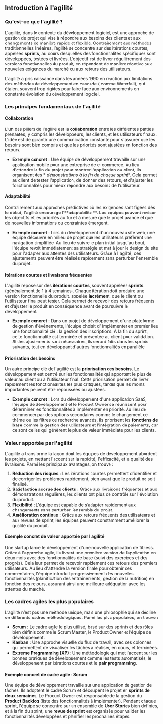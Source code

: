 ## Introduction à l'agilité

### Qu'est-ce que l'agilité ?

L'agilité, dans le contexte du développement logiciel, est une approche de gestion de projet qui vise à répondre aux
besoins des clients et aux changements de manière rapide et flexible. Contrairement aux méthodes traditionnelles
linéaires, l’agilité se concentre sur des itérations courtes, appelées **sprints**, au cours desquelles des
fonctionnalités spécifiques sont développées, testées et livrées. L'objectif est de livrer régulièrement des versions
fonctionnelles du produit, en répondant de manière réactive aux nouvelles exigences du marché ou aux retours des
utilisateurs.

L’agilité a pris naissance dans les années 1990 en réaction aux limitations des méthodes de développement en cascade (
comme Waterfall), qui étaient souvent trop rigides pour faire face aux environnements en constante évolution du
développement logiciel.

### Les principes fondamentaux de l'agilité

#### Collaboration

L'un des piliers de l'agilité est la **collaboration** entre les différentes parties prenantes, y compris les
développeurs, les clients, et les utilisateurs finaux. L'idée est de garantir une communication constante pour s'assurer
que les besoins sont bien compris et que les priorités sont ajustées en fonction des retours.

- **Exemple concret** : Une équipe de développement travaille sur une application mobile pour une entreprise de
  e-commerce. Au lieu d'attendre la fin du projet pour montrer l'application au client, ils organisent des *
  *démonstrations à la fin de chaque sprint**. Cela permet au client de tester l'application, de donner des retours, et
  d'ajuster les fonctionnalités pour mieux répondre aux besoins de l’utilisateur.

#### Adaptabilité

Contrairement aux approches prédictives où les exigences sont figées dès le début, l'agilité encourage l’**adaptabilité
**. Les équipes peuvent réviser les objectifs et les priorités au fur et à mesure que le projet avance et que de
nouvelles informations ou contraintes émergent.

- **Exemple concret** : Lors du développement d'un nouveau site web, une équipe découvre en milieu de projet que les
  utilisateurs préfèrent une navigation simplifiée. Au lieu de suivre le plan initial jusqu'au bout, l'équipe revoit
  immédiatement sa stratégie et met à jour le design du site pour l'adapter aux attentes des utilisateurs. Grâce à
  l'agilité, ces ajustements peuvent être réalisés rapidement sans perturber l'ensemble du projet.

#### Itérations courtes et livraisons fréquentes

L'agilité repose sur des **itérations courtes**, souvent appelées **sprints** (généralement de 1 à 4 semaines). Chaque
itération doit produire une version fonctionnelle du produit, appelée **incrément**, que le client ou l’utilisateur
final peut tester. Cela permet de recevoir des retours fréquents et d’ajuster le produit en conséquence avant de
poursuivre le développement.

- **Exemple concret** : Dans un projet de développement d'une plateforme de gestion d'événements, l'équipe choisit d'
  implémenter en premier lieu une fonctionnalité clé : la gestion des inscriptions. À la fin du sprint, cette
  fonctionnalité est terminée et présentée au client pour validation. Si des ajustements sont nécessaires, ils seront
  faits dans les sprints suivants, tout en développant d'autres fonctionnalités en parallèle.

#### Priorisation des besoins

Un autre principe clé de l'agilité est la **priorisation des besoins**. Le développement est centré sur les
fonctionnalités qui apportent le plus de valeur au client ou à l'utilisateur final. Cette priorisation permet de livrer
rapidement les fonctionnalités les plus critiques, tandis que les moins importantes peuvent être repoussées ou ajustées.

- **Exemple concret** : Lors du développement d'une application SaaS, l'équipe de développement et le Product Owner se
  réunissent pour déterminer les fonctionnalités à implémenter en priorité. Au lieu de commencer par des options
  secondaires comme le changement de thème ou les filtres de recherche avancés, ils priorisent les **fonctions de base**
  comme la gestion des utilisateurs et l’intégration de paiements, car ce sont celles qui génèrent le plus de valeur
  immédiate pour les clients.

### Valeur apportée par l'agilité

L'agilité a transformé la façon dont les équipes de développement abordent les projets, en mettant l'accent sur la
rapidité, l'efficacité, et la qualité des livraisons. Parmi les principaux avantages, on trouve :

1. **Réduction des risques** : Les itérations courtes permettent d’identifier et de corriger les problèmes rapidement,
   bien avant que le produit ne soit finalisé.
2. **Satisfaction accrue des clients** : Grâce aux livraisons fréquentes et aux démonstrations régulières, les clients
   ont plus de contrôle sur l'évolution du produit.
3. **Flexibilité** : L’équipe est capable de s’adapter rapidement aux changements sans perturber l’ensemble du projet.
4. **Amélioration continue** : Grâce aux retours fréquents des utilisateurs et aux revues de sprint, les équipes peuvent
   constamment améliorer la qualité du produit.

#### Exemple concret de valeur apportée par l'agilité

Une startup lance le développement d'une nouvelle application de fitness. Grâce à l'approche agile, ils livrent une
première version de l’application en deux mois avec des fonctionnalités de base (suivi des exercices et des progrès).
Cela leur permet de recevoir rapidement des retours des premiers utilisateurs. Au lieu d'attendre la version finale pour
obtenir des commentaires, l'équipe introduit progressivement des nouvelles fonctionnalités (planification des
entraînements, gestion de la nutrition) en fonction des retours, assurant ainsi une meilleure adéquation avec les
attentes du marché.

### Les cadres agiles les plus populaires

L’agilité n’est pas une méthode unique, mais une philosophie qui se décline en différents cadres méthodologiques. Parmi
les plus populaires, on trouve :

- **Scrum** : Le cadre agile le plus utilisé, basé sur des sprints et des rôles bien définis comme le Scrum Master, le
  Product Owner et l’équipe de développement.
- **Kanban** : Une approche visuelle du flux de travail, avec des colonnes qui permettent de visualiser les tâches à
  réaliser, en cours, et terminées.
- **Extreme Programming (XP)** : Une méthodologie qui met l'accent sur les bonnes pratiques de développement comme les
  tests automatisés, le développement par itérations courtes et le **pair programming**.

#### Exemple concret de cadre agile : Scrum

Une équipe de développement travaille sur une application de gestion de tâches. Ils adoptent le cadre Scrum et découpent
le projet en **sprints de deux semaines**. Le Product Owner est responsable de la gestion du **Product Backlog** (liste
des fonctionnalités à implémenter). Pendant chaque sprint, l'équipe se concentre sur un ensemble de **User Stories**
bien définies, et à la fin du sprint, une **revue de sprint** est organisée pour valider les fonctionnalités développées
et planifier les prochaines étapes.
